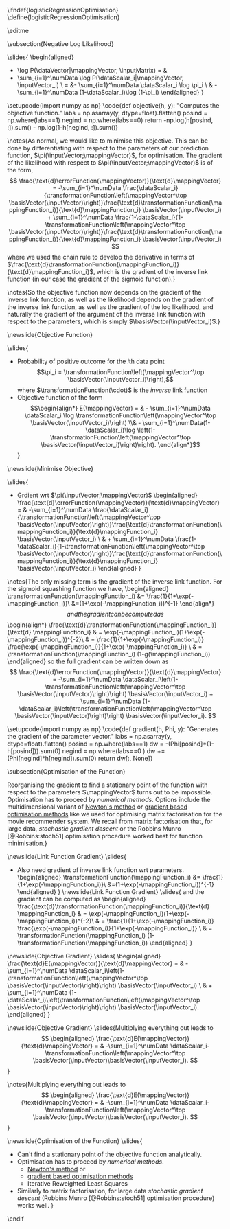 \ifndef{logisticRegressionOptimisation}
\define{logisticRegressionOptimisation}

\editme

\subsection{Negative Log Likelihood}

\slides{
\begin{aligned}
  - \log P(\dataVector|\mappingVector, \inputMatrix) = &
  - \sum_{i=1}^\numData \log P(\dataScalar_i|\mappingVector, \inputVector_i) \\ = &- \sum_{i=1}^\numData \dataScalar_i \log
  \pi_i \\ & - \sum_{i=1}^\numData (1-\dataScalar_i)\log (1-\pi_i)
\end{aligned}
}


\setupcode{import numpy as np}
\code{def objective(h, y):
    "Computes the objective function."
	labs = np.asarray(y, dtype=float).flatten()
    posind = np.where(labs==1)
    negind = np.where(labs==0)
    return -np.log(h[posind, :]).sum() - np.log(1-h[negind, :]).sum()}

\notes{As normal, we would like to minimise this objective. This can be done
by differentiating with respect to the parameters of our prediction
function, $\pi(\inputVector;\mappingVector)$, for optimisation. The
gradient of the likelihood with respect to
$\pi(\inputVector;\mappingVector)$ is of the form,
$$
\frac{\text{d}\errorFunction(\mappingVector)}{\text{d}\mappingVector} = -\sum_{i=1}^\numData
\frac{\dataScalar_i}{\transformationFunction\left(\mappingVector^\top
\basisVector(\inputVector)\right)}\frac{\text{d}\transformationFunction(\mappingFunction_i)}{\text{d}\mappingFunction_i}
\basisVector(\inputVector_i) +  \sum_{i=1}^\numData
\frac{1-\dataScalar_i}{1-\transformationFunction\left(\mappingVector^\top
\basisVector(\inputVector)\right)}\frac{\text{d}\transformationFunction(\mappingFunction_i)}{\text{d}\mappingFunction_i}
\basisVector(\inputVector_i)
$$
where we used the chain rule to develop the derivative in terms of
$\frac{\text{d}\transformationFunction(\mappingFunction_i)}{\text{d}\mappingFunction_i}$,
which is the gradient of the inverse link function (in our case the
gradient of the sigmoid function).}

\notes{So the objective function now depends on the gradient of the inverse
link function, as well as the likelihood depends on the gradient of
the inverse link function, as well as the gradient of the log
likelihood, and naturally the gradient of the argument of the inverse
link function with respect to the parameters, which is simply
$\basisVector(\inputVector_i)$.}

\newslide{Objective Function}

\slides{
* Probability of positive outcome for the $i$th data point 
  $$\pi_i = \transformationFunction\left(\mappingVector^\top \basisVector(\inputVector_i)\right),$$
  where $\transformationFunction(\cdot)$ is the *inverse* link function
* Objective function of the form 
  $$\begin{align*}
    E(\mappingVector) = & -  \sum_{i=1}^\numData \dataScalar_i \log
    \transformationFunction\left(\mappingVector^\top \basisVector(\inputVector_i)\right) \\& -
    \sum_{i=1}^\numData(1-\dataScalar_i)\log \left(1-\transformationFunction\left(\mappingVector^\top
    \basisVector(\inputVector_i)\right)\right).
   \end{align*}$$
}

\newslide{Minimise Objective}

\slides{
* Grdient wrt  $\pi(\inputVector;\mappingVector)$
  \begin{aligned}
  \frac{\text{d}\errorFunction(\mappingVector)}{\text{d}\mappingVector} = &
  -\sum_{i=1}^\numData \frac{\dataScalar_i}{\transformationFunction\left(\mappingVector^\top
  \basisVector(\inputVector)\right)}\frac{\text{d}\transformationFunction(\mappingFunction_i)}{\text{d}\mappingFunction_i}
  \basisVector(\inputVector_i) \\ & +  \sum_{i=1}^\numData
  \frac{1-\dataScalar_i}{1-\transformationFunction\left(\mappingVector^\top
  \basisVector(\inputVector)\right)}\frac{\text{d}\transformationFunction(\mappingFunction_i)}{\text{d}\mappingFunction_i}
  \basisVector(\inputVector_i)
  \end{aligned}
}

\notes{The only missing term is the gradient of the inverse link
function. For the sigmoid squashing function we have,
\begin{aligned}
\transformationFunction(\mappingFunction_i) &= \frac{1}{1+\exp(-\mappingFunction_i)}\\
&=(1+\exp(-\mappingFunction_i))^{-1}
\end{align*}$$
and the gradient can be computed as
$$\begin{align*}
\frac{\text{d}\transformationFunction(\mappingFunction_i)}{\text{d} \mappingFunction_i} & =
\exp(-\mappingFunction_i)(1+\exp(-\mappingFunction_i))^{-2}\\
& = \frac{1}{1+\exp(-\mappingFunction_i)}
\frac{\exp(-\mappingFunction_i)}{1+\exp(-\mappingFunction_i)} \\
& = \transformationFunction(\mappingFunction_i) (1-g(\mappingFunction_i))
\end{aligned}
so the full gradient can be written down as
$$
\frac{\text{d}\errorFunction(\mappingVector)}{\text{d}\mappingVector} = -\sum_{i=1}^\numData
\dataScalar_i\left(1-\transformationFunction\left(\mappingVector^\top \basisVector(\inputVector)\right)\right)
\basisVector(\inputVector_i) +  \sum_{i=1}^\numData
(1-\dataScalar_i)\left(\transformationFunction\left(\mappingVector^\top \basisVector(\inputVector)\right)\right)
\basisVector(\inputVector_i).
$$

\setupcode{import numpy as np}
\code{def gradient(h, Phi, y):
    "Generates the gradient of the parameter vector."
	labs = np.asarray(y, dtype=float).flatten()
    posind = np.where(labs==1)
    dw = -(Phi[posind]*(1-h[posind])).sum(0)
    negind = np.where(labs==0 )
    dw += (Phi[negind]*h[negind]).sum(0)
    return dw[:, None]}

\subsection{Optimisation of the Function}

Reorganising the gradient to find a stationary point of the function
with respect to the parameters $\mappingVector$ turns out to be
impossible. Optimisation has to proceed by *numerical
methods*. Options include the multidimensional variant of
[Newton's method](http://en.wikipedia.org/wiki/Newton%27s_method) or
[gradient based optimisation methods](http://en.wikipedia.org/wiki/Gradient_method)
like we used for optimising matrix factorisation for the movie
recommender system. We recall from matrix factorisation that, for
large data, *stochastic gradient descent* or the Robbins Munro
[@Robbins:stoch51] optimisation procedure worked best for function
minimisation.}

\newslide{Link Function Gradient}
\slides{
* Also need gradient of inverse link function wrt parameters.
\begin{aligned}
\transformationFunction(\mappingFunction_i) &= \frac{1}{1+\exp(-\mappingFunction_i)}\\
&=(1+\exp(-\mappingFunction_i))^{-1}
\end{aligned}
}
\newslide{Link Function Gradient}
\slides{
and the gradient can be computed as
\begin{aligned}
\frac{\text{d}\transformationFunction(\mappingFunction_i)}{\text{d} \mappingFunction_i} & =
\exp(-\mappingFunction_i)(1+\exp(-\mappingFunction_i))^{-2}\\
& = \frac{1}{1+\exp(-\mappingFunction_i)}
\frac{\exp(-\mappingFunction_i)}{1+\exp(-\mappingFunction_i)} \\
& = \transformationFunction(\mappingFunction_i) (1-\transformationFunction(\mappingFunction_i))
\end{aligned}
}

\newslide{Objective Gradient}
\slides{
\begin{aligned}
\frac{\text{d}E(\mappingVector)}{\text{d}\mappingVector} = & -\sum_{i=1}^\numData
\dataScalar_i\left(1-\transformationFunction\left(\mappingVector^\top \basisVector(\inputVector)\right)\right)
\basisVector(\inputVector_i) \\ & + \sum_{i=1}^\numData
(1-\dataScalar_i)\left(\transformationFunction\left(\mappingVector^\top \basisVector(\inputVector)\right)\right)
\basisVector(\inputVector_i).
\end{aligned}
}

\newslide{Objective Gradient}
\slides{Multiplying everything out leads to 
$$
\begin{aligned}
\frac{\text{d}E(\mappingVector)}{\text{d}\mappingVector} = & -\sum_{i=1}^\numData 
\dataScalar_i- \transformationFunction\left(\mappingVector^\top \basisVector(\inputVector)\basisVector(\inputVector_i).
$$
}

\notes{Multiplying everything out leads to 
$$
\begin{aligned}
\frac{\text{d}E(\mappingVector)}{\text{d}\mappingVector} = & -\sum_{i=1}^\numData 
\dataScalar_i- \transformationFunction\left(\mappingVector^\top \basisVector(\inputVector)\basisVector(\inputVector_i).
$$
}

\newslide{Optimisation of the Function}
\slides{
* Can't find a stationary point of the objective function analytically.
* Optimisation has to proceed by *numerical methods*. 
    * [Newton's method](http://en.wikipedia.org/wiki/Newton%27s_method) or 
    * [gradient based optimisation methods](http://en.wikipedia.org/wiki/Gradient_method)
	* Iterative Reweighted Least Squares
* Similarly to matrix factorisation, for large data *stochastic gradient descent*  (Robbins Munro [@Robbins:stoch51] optimisation procedure) works well.
}

\endif
